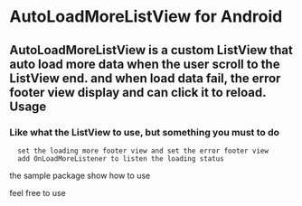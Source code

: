AutoLoadMoreListView for Android
====================
AutoLoadMoreListView is a custom ListView that auto load more data when the user scroll to the ListView end.
and when load data fail, the error footer view display and can click it to reload.
Usage
-----
### Like what the ListView to use, but something you must to do
`````
  set the loading more footer view and set the error footer view
  add OnLoadMoreListener to listen the loading status
`````
the sample package show how to use

feel free to use
